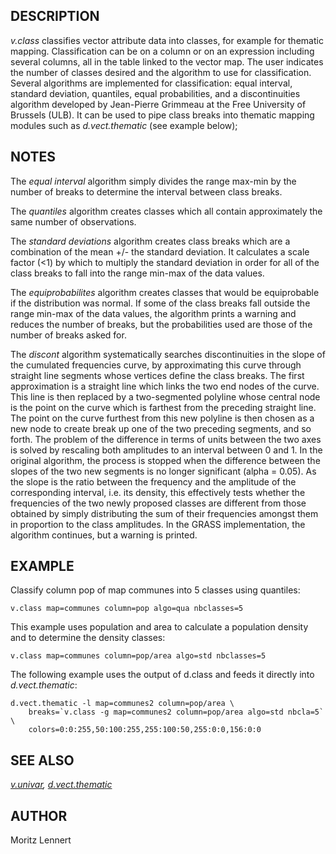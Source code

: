 ## DESCRIPTION

*v.class* classifies vector attribute data into classes, for example for
thematic mapping. Classification can be on a column or on an expression
including several columns, all in the table linked to the vector map.
The user indicates the number of classes desired and the algorithm to
use for classification. Several algorithms are implemented for
classification: equal interval, standard deviation, quantiles, equal
probabilities, and a discontinuities algorithm developed by Jean-Pierre
Grimmeau at the Free University of Brussels (ULB). It can be used to
pipe class breaks into thematic mapping modules such as
*d.vect.thematic* (see example below);

## NOTES

The *equal interval* algorithm simply divides the range max-min by the
number of breaks to determine the interval between class breaks.

The *quantiles* algorithm creates classes which all contain
approximately the same number of observations.

The *standard deviations* algorithm creates class breaks which are a
combination of the mean +/- the standard deviation. It calculates a
scale factor (\<1) by which to multiply the standard deviation in order
for all of the class breaks to fall into the range min-max of the data
values.

The *equiprobabilites* algorithm creates classes that would be
equiprobable if the distribution was normal. If some of the class breaks
fall outside the range min-max of the data values, the algorithm prints
a warning and reduces the number of breaks, but the probabilities used
are those of the number of breaks asked for.

The *discont* algorithm systematically searches discontinuities in the
slope of the cumulated frequencies curve, by approximating this curve
through straight line segments whose vertices define the class breaks.
The first approximation is a straight line which links the two end nodes
of the curve. This line is then replaced by a two-segmented polyline
whose central node is the point on the curve which is farthest from the
preceding straight line. The point on the curve furthest from this new
polyline is then chosen as a new node to create break up one of the two
preceding segments, and so forth. The problem of the difference in terms
of units between the two axes is solved by rescaling both amplitudes to
an interval between 0 and 1. In the original algorithm, the process is
stopped when the difference between the slopes of the two new segments
is no longer significant (alpha = 0.05). As the slope is the ratio
between the frequency and the amplitude of the corresponding interval,
i.e. its density, this effectively tests whether the frequencies of the
two newly proposed classes are different from those obtained by simply
distributing the sum of their frequencies amongst them in proportion to
the class amplitudes. In the GRASS implementation, the algorithm
continues, but a warning is printed.

## EXAMPLE

Classify column pop of map communes into 5 classes using quantiles:

```
v.class map=communes column=pop algo=qua nbclasses=5
```

This example uses population and area to calculate a population density
and to determine the density classes:

```
v.class map=communes column=pop/area algo=std nbclasses=5
```

The following example uses the output of d.class and feeds it directly
into *d.vect.thematic*:

```
d.vect.thematic -l map=communes2 column=pop/area \
    breaks=`v.class -g map=communes2 column=pop/area algo=std nbcla=5` \
    colors=0:0:255,50:100:255,255:100:50,255:0:0,156:0:0
```

## SEE ALSO

*[v.univar](v.univar.html), [d.vect.thematic](d.vect.thematic.html)*

## AUTHOR

Moritz Lennert
